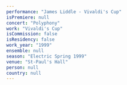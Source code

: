 ```yaml
---
performance: "James Liddle - Vivaldi's Cup"
isPremiere: null
concert: "Polyphony"
work: "Vivaldi's Cup"
isCommission: false
isResidency: false
work_year: "1999"
ensemble: null
season: "Electric Spring 1999"
venue: "St-Paul's Hall"
person: null
country: null
---
```


